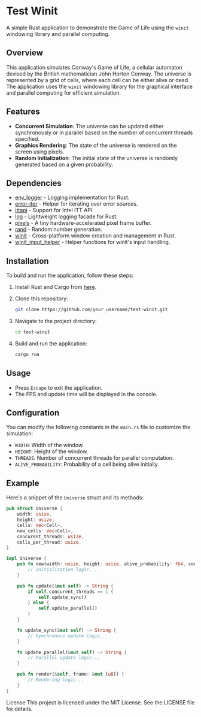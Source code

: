 # Test Winit

A simple Rust application to demonstrate the Game of Life using the `winit` windowing library and parallel computing.

## Overview

This application simulates Conway's Game of Life, a cellular automaton devised by the British mathematician John Horton Conway. The universe is represented by a grid of cells, where each cell can be either alive or dead. The application uses the `winit` windowing library for the graphical interface and parallel computing for efficient simulation.

## Features

- **Concurrent Simulation**: The universe can be updated either synchronously or in parallel based on the number of concurrent threads specified.
- **Graphics Rendering**: The state of the universe is rendered on the screen using pixels.
- **Random Initialization**: The initial state of the universe is randomly generated based on a given probability.

## Dependencies

- [env_logger](https://crates.io/crates/env_logger) - Logging implementation for Rust.
- [error-iter](https://crates.io/crates/error-iter) - Helper for iterating over error sources.
- [ittapi](https://crates.io/crates/ittapi) - Support for Intel ITT API.
- [log](https://crates.io/crates/log) - Lightweight logging facade for Rust.
- [pixels](https://crates.io/crates/pixels) - A tiny hardware-accelerated pixel frame buffer.
- [rand](https://crates.io/crates/rand) - Random number generation.
- [winit](https://crates.io/crates/winit) - Cross-platform window creation and management in Rust.
- [winit_input_helper](https://crates.io/crates/winit_input_helper) - Helper functions for winit's input handling.

## Installation

To build and run the application, follow these steps:

1. Install Rust and Cargo from [here](https://www.rust-lang.org/tools/install).
2. Clone this repository:

    ```bash
    git clone https://github.com/your_username/test-winit.git
    ```
3. Navigate to the project directory:

    ```bash
    cd test-winit
    ```
4. Build and run the application:

    ```bash
    cargo run
    ```

## Usage

- Press `Escape` to exit the application.
- The FPS and update time will be displayed in the console.

## Configuration

You can modify the following constants in the `main.rs` file to customize the simulation:

- `WIDTH`: Width of the window.
- `HEIGHT`: Height of the window.
- `THREADS`: Number of concurrent threads for parallel computation.
- `ALIVE_PROBABILITY`: Probability of a cell being alive initially.

## Example

Here's a snippet of the `Universe` struct and its methods:

```rust
pub struct Universe {
    width: usize,
    height: usize,
    cells: Vec<Cell>,
    new_cells: Vec<Cell>,
    concurent_threads: usize,
    cells_per_thread: usize,
}

impl Universe {
    pub fn new(width: usize, height: usize, alive_probability: f64, concurent_threads: usize) -> Self {
        // Initialization logic...
    }

    pub fn update(&mut self) -> String {
        if self.concurent_threads == 1 {
            self.update_sync()
        } else {
            self.update_parallel()
        }
    }

    fn update_sync(&mut self) -> String {
        // Synchronous update logic...
    }

    fn update_parallel(&mut self) -> String {
        // Parallel update logic...
    }

    pub fn render(&self, frame: &mut [u8]) {
        // Rendering logic...
    }
}
```
License
This project is licensed under the MIT License. See the LICENSE file for details.